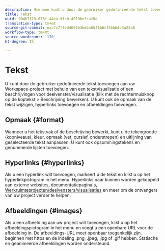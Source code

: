 ```yaml
---
description: Hiermee kunt u door de gebruiker gedefinieerde tekst toevoegen aan uw werkruimte.
title: Tekst
uuid: 904b7170-073f-44ea-9fcb-4019befcaf8a
translation-type: tm+mt
source-git-commit: eac7c7ffed4007e3bebb65f1b6cf5bbb4c3a28a8
workflow-type: tm+mt
source-wordcount: '170'
ht-degree: 1%

---
```



# Tekst

U kunt door de gebruiker gedefinieerde tekst toevoegen aan uw Workspace-project met behulp van een tekstvisualisatie of een beschrijvingen voor deelvenster/visualisatie (klik met de rechtermuisknop op de koptekst > Beschrijving bewerken). U kunt ook de opmaak van de tekst wijzigen, hyperlinks toevoegen en afbeeldingen toevoegen.

## Opmaak {#format}

Wanneer u het tekstvak of de beschrijving bewerkt, kunt u de tekengrootte (kopniveaus), kleur, opmaak (vet, cursief, onderstrepen) en uitlijning van geselecteerde tekst aanpassen. U kunt ook opsommingstekens en genummerde lijsten toevoegen.

## Hyperlinks {#hyperlinks}

Als u een hyperlink wilt toevoegen, markeert u de tekst en klikt u op het hyperlinkpictogram in het menu. Hyperlinks naar kunnen worden gekoppeld aan externe websites, documentatiepagina&#39;s, [Werkruimteprojecten/deelvensters/visualisaties](https://experienceleague.adobe.com/docs/analytics/analyze/analysis-workspace/curate-share/shareable-links.html) en meer om de ontvangers van uw project verder te helpen.

## Afbeeldingen {#images}

Als u een afbeelding aan uw project wilt toevoegen, klikt u op het afbeeldingspictogram in het menu en voegt u een openbare URL voor de afbeelding in. De afbeeldings-URL moet openbaar toegankelijk zijn, beginnen met https en de indeling .png, .jpeg, .jpg of .gif hebben. Statische en geanimeerde afbeeldingen worden ondersteund.
